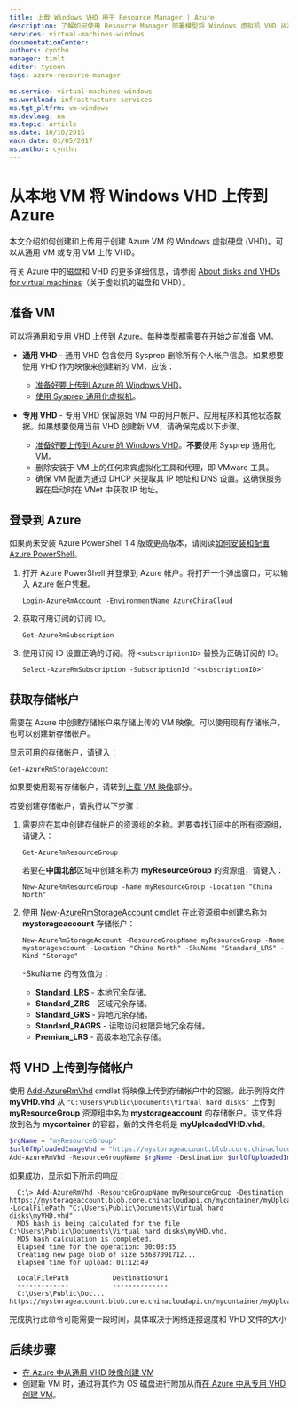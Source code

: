 ```yaml
---
title: 上载 Windows VHD 用于 Resource Manager | Azure
description: 了解如何使用 Resource Manager 部署模型将 Windows 虚拟机 VHD 从本地上传到 Azure。可以从通用或专用 VM 上传 VHD。
services: virtual-machines-windows
documentationCenter: 
authors: cynthn
manager: timlt
editor: tysonn
tags: azure-resource-manager

ms.service: virtual-machines-windows
ms.workload: infrastructure-services
ms.tgt_pltfrm: vm-windows
ms.devlang: na
ms.topic: article
ms.date: 10/10/2016
wacn.date: 01/05/2017
ms.author: cynthn
---
```


# 从本地 VM 将 Windows VHD 上传到 Azure 

本文介绍如何创建和上传用于创建 Azure VM 的 Windows 虚拟硬盘 (VHD)。可以从通用 VM 或专用 VM 上传 VHD。

有关 Azure 中的磁盘和 VHD 的更多详细信息，请参阅 [About disks and VHDs for virtual machines](./virtual-machines-linux-about-disks-vhds.md)（关于虚拟机的磁盘和 VHD）。

## 准备 VM 

可以将通用和专用 VHD 上传到 Azure。每种类型都需要在开始之前准备 VM。

- **通用 VHD** - 通用 VHD 包含使用 Sysprep 删除所有个人帐户信息。如果想要使用 VHD 作为映像来创建新的 VM，应该：
    - [准备好要上传到 Azure 的 Windows VHD](./virtual-machines-windows-prepare-for-upload-vhd-image.md)。
    - [使用 Sysprep 通用化虚拟机](./virtual-machines-windows-generalize-vhd.md)。

- **专用 VHD** - 专用 VHD 保留原始 VM 中的用户帐户、应用程序和其他状态数据。如果想要使用当前 VHD 创建新 VM，请确保完成以下步骤。
    - [准备好要上传到 Azure 的 Windows VHD](./virtual-machines-windows-prepare-for-upload-vhd-image.md)。**不要**使用 Sysprep 通用化 VM。
    - 删除安装于 VM 上的任何来宾虚拟化工具和代理，即 VMware 工具。
    - 确保 VM 配置为通过 DHCP 来提取其 IP 地址和 DNS 设置。这确保服务器在启动时在 VNet 中获取 IP 地址。

## 登录到 Azure

如果尚未安装 Azure PowerShell 1.4 版或更高版本，请阅读[如何安装和配置 Azure PowerShell](https://docs.microsoft.com/powershell/azureps-cmdlets-docs)。

1. 打开 Azure PowerShell 并登录到 Azure 帐户。将打开一个弹出窗口，可以输入 Azure 帐户凭据。

    ```
    Login-AzureRmAccount -EnvironmentName AzureChinaCloud
    ```

2. 获取可用订阅的订阅 ID。

    ```
    Get-AzureRmSubscription
    ```

3. 使用订阅 ID 设置正确的订阅。将 `<subscriptionID>` 替换为正确订阅的 ID。

    ```
    Select-AzureRmSubscription -SubscriptionId "<subscriptionID>"
    ```

## <a name="createstorage"></a> 获取存储帐户

需要在 Azure 中创建存储帐户来存储上传的 VM 映像。可以使用现有存储帐户，也可以创建新存储帐户。

显示可用的存储帐户，请键入：

```
Get-AzureRmStorageAccount
```

如果要使用现有存储帐户，请转到[上载 VM 映像](#upload-the-vm-vhd-to-your-storage-account)部分。

若要创建存储帐户，请执行以下步骤：

1. 需要应在其中创建存储帐户的资源组的名称。若要查找订阅中的所有资源组，请键入：

    ```
    Get-AzureRmResourceGroup
    ```

    若要在**中国北部**区域中创建名称为 **myResourceGroup** 的资源组，请键入：

    ```
    New-AzureRmResourceGroup -Name myResourceGroup -Location "China North"
    ```

2. 使用 [New-AzureRmStorageAccount](https://msdn.microsoft.com/zh-cn/library/mt607148.aspx) cmdlet 在此资源组中创建名称为 **mystorageaccount** 存储帐户：

    ```
    New-AzureRmStorageAccount -ResourceGroupName myResourceGroup -Name mystorageaccount -Location "China North" -SkuName "Standard_LRS" -Kind "Storage"
    ```

    -SkuName 的有效值为：

    - **Standard\_LRS** - 本地冗余存储。
    - **Standard\_ZRS** - 区域冗余存储。
    - **Standard\_GRS** - 异地冗余存储。
    - **Standard\_RAGRS** - 读取访问权限异地冗余存储。
    - **Premium\_LRS** - 高级本地冗余存储。

## <a name="upload-the-vm-vhd-to-your-storage-account"></a> 将 VHD 上传到存储帐户

使用 [Add-AzureRmVhd](https://msdn.microsoft.com/zh-cn/library/mt603554.aspx) cmdlet 将映像上传到存储帐户中的容器。此示例将文件 **myVHD.vhd** 从 `"C:\Users\Public\Documents\Virtual hard disks"` 上传到 **myResourceGroup** 资源组中名为 **mystorageaccount** 的存储帐户。该文件将放到名为 **mycontainer** 的容器，新的文件名将是 **myUploadedVHD.vhd**。

```powershell
$rgName = "myResourceGroup"
$urlOfUploadedImageVhd = "https://mystorageaccount.blob.core.chinacloudapi.cn/mycontainer/myUploadedVHD.vhd"
Add-AzureRmVhd -ResourceGroupName $rgName -Destination $urlOfUploadedImageVhd -LocalFilePath "C:\Users\Public\Documents\Virtual hard disks\myVHD.vhd"
```

如果成功，显示如下所示的响应：

```
  C:\> Add-AzureRmVhd -ResourceGroupName myResourceGroup -Destination https://mystorageaccount.blob.core.chinacloudapi.cn/mycontainer/myUploadedVHD.vhd -LocalFilePath "C:\Users\Public\Documents\Virtual hard disks\myVHD.vhd"
  MD5 hash is being calculated for the file C:\Users\Public\Documents\Virtual hard disks\myVHD.vhd.
  MD5 hash calculation is completed.
  Elapsed time for the operation: 00:03:35
  Creating new page blob of size 53687091712...
  Elapsed time for upload: 01:12:49

  LocalFilePath           DestinationUri
  -------------           --------------
  C:\Users\Public\Doc...  https://mystorageaccount.blob.core.chinacloudapi.cn/mycontainer/myUploadedVHD.vhd
```

完成执行此命令可能需要一段时间，具体取决于网络连接速度和 VHD 文件的大小

## 后续步骤

- [在 Azure 中从通用 VHD 映像创建 VM](./virtual-machines-windows-create-vm-generalized.md)
- 创建新 VM 时，通过将其作为 OS 磁盘进行附加从而[在 Azure 中从专用 VHD 创建 VM](./virtual-machines-windows-create-vm-specialized.md)。

<!---HONumber=Mooncake_1121_2016-->